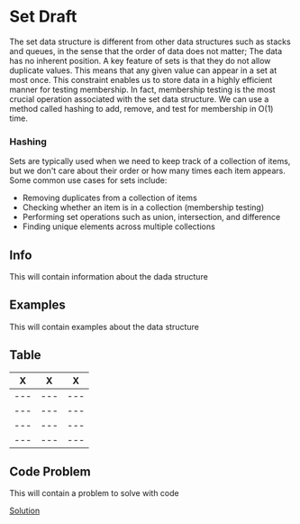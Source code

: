# Set Draft

The set data structure is different from other data structures such as stacks and queues, 
in the sense that the order of data does not matter; The data has no inherent position.
A key feature of sets is that they do not allow duplicate values. 
This means that any given value can appear in a set at most once. 
This constraint enables us to store data in a highly efficient manner for testing membership. 
In fact, membership testing is the most crucial operation associated with the set data structure.
We can use a method called hashing to add, remove, and test for membership in O(1) time.

### Hashing

Sets are typically used when we need to keep track of a collection of items, but we don't care about their order or how many times each item appears. Some common use cases for sets include:

* Removing duplicates from a collection of items
* Checking whether an item is in a collection (membership testing)
* Performing set operations such as union, intersection, and difference
* Finding unique elements across multiple collections
## Info

This will contain information about the dada structure

## Examples

This will contain examples about the data structure

## Table

|   X   |   X   |   X   |
|  ---  |  ---  |  ---  |
|  ---  |  ---  |  ---  |
|  ---  |  ---  |  ---  |
|  ---  |  ---  |  ---  |
|  ---  |  ---  |  ---  |

## Code Problem

This will contain a problem to solve with code

[Solution](set-solution.py)

